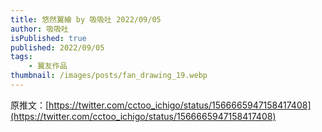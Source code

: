 ```yaml
---
title: 悠然翼繪 by 吸吸吐 2022/09/05
author: 吸吸吐
isPublished: true
published: 2022/09/05
tags:
    - 翼友作品
thumbnail: /images/posts/fan_drawing_19.webp
---
```

原推文：[https://twitter.com/cctoo_ichigo/status/1566665947158417408](https://twitter.com/cctoo_ichigo/status/1566665947158417408)